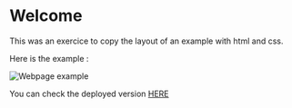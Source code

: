 # Welcome

This was an exercice to copy the layout of an example with html and css.

Here is the example : 

![Webpage example](https://raw.githubusercontent.com/becodeorg/LIE-Jepsen-5.34/master/01-the-field/04-html-css/02-css/02-grid/images/exercise-1.png?token=AUZPKBP4S6MQMWDC65MVD4LBJGV3M "Webpage example")

You can check the deployed version [HERE](#)